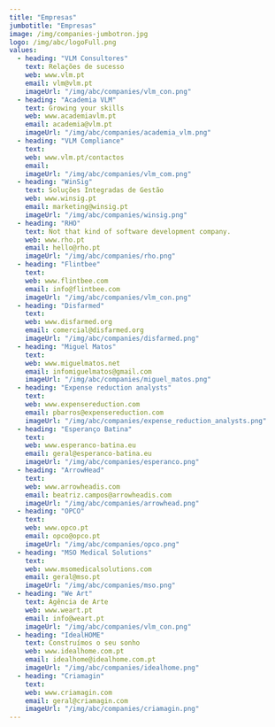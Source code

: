 ```yaml
---
title: "Empresas"
jumbotitle: "Empresas"
image: /img/companies-jumbotron.jpg
logo: /img/abc/logoFull.png
values:
  - heading: "VLM Consultores"
    text: Relações de sucesso
    web: www.vlm.pt
    email: vlm@vlm.pt
    imageUrl: "/img/abc/companies/vlm_con.png"
  - heading: "Academia VLM"
    text: Growing your skills
    web: www.academiavlm.pt
    email: academia@vlm.pt
    imageUrl: "/img/abc/companies/academia_vlm.png"
  - heading: "VLM Compliance"
    text: 
    web: www.vlm.pt/contactos
    email: 
    imageUrl: "/img/abc/companies/vlm_com.png"
  - heading: "WinSig"
    text: Soluções Integradas de Gestão
    web: www.winsig.pt
    email: marketing@winsig.pt
    imageUrl: "/img/abc/companies/winsig.png"
  - heading: "RHO"
    text: Not that kind of software development company.
    web: www.rho.pt
    email: hello@rho.pt
    imageUrl: "/img/abc/companies/rho.png"
  - heading: "Flintbee"
    text: 
    web: www.flintbee.com 
    email: info@flintbee.com
    imageUrl: "/img/abc/companies/vlm_con.png"
  - heading: "Disfarmed"
    text: 
    web: www.disfarmed.org
    email: comercial@disfarmed.org
    imageUrl: "/img/abc/companies/disfarmed.png"
  - heading: "Miguel Matos"
    text: 
    web: www.miguelmatos.net
    email: infomiguelmatos@gmail.com
    imageUrl: "/img/abc/companies/miguel_matos.png"
  - heading: "Expense reduction analysts"
    text: 
    web: www.expensereduction.com
    email: pbarros@expensereduction.com
    imageUrl: "/img/abc/companies/expense_reduction_analysts.png"
  - heading: "Esperanço Batina"
    text: 
    web: www.esperanco-batina.eu
    email: geral@esperanco-batina.eu
    imageUrl: "/img/abc/companies/esperanco.png"
  - heading: "ArrowHead"
    text: 
    web: www.arrowheadis.com
    email: beatriz.campos@arrowheadis.com
    imageUrl: "/img/abc/companies/arrowhead.png"
  - heading: "OPCO"
    text: 
    web: www.opco.pt
    email: opco@opco.pt
    imageUrl: "/img/abc/companies/opco.png"
  - heading: "MSO Medical Solutions"
    text: 
    web: www.msomedicalsolutions.com
    email: geral@mso.pt
    imageUrl: "/img/abc/companies/mso.png"
  - heading: "We Art"
    text: Agência de Arte 
    web: www.weart.pt
    email: info@weart.pt
    imageUrl: "/img/abc/companies/vlm_con.png"
  - heading: "IdealHOME"
    text: Construímos o seu sonho
    web: www.idealhome.com.pt
    email: idealhome@idealhome.com.pt
    imageUrl: "/img/abc/companies/idealhome.png"
  - heading: "Criamagin"
    text: 
    web: www.criamagin.com
    email: geral@criamagin.com
    imageUrl: "/img/abc/companies/criamagin.png"
---
```

